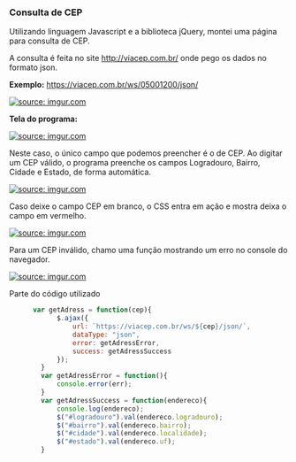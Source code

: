 ### Consulta de CEP

Utilizando linguagem Javascript e a biblioteca jQuery, montei uma página para consulta de CEP.

A consulta é feita no site http://viacep.com.br/ onde pego os dados no formato json.

**Exemplo:**
https://viacep.com.br/ws/05001200/json/

<a href="https://imgur.com/Be265v9"><img src="https://i.imgur.com/Be265v9.png" title="source: imgur.com" /></a>

**Tela do programa:**

<a href="https://imgur.com/7HqEkzs"><img src="https://i.imgur.com/7HqEkzs.png" title="source: imgur.com" /></a>

Neste caso, o único campo que podemos preencher é o de CEP. Ao digitar um CEP válido, o programa preenche os campos Logradouro, Bairro, Cidade e Estado, de forma automática.

<a href="https://imgur.com/jerrkOl"><img src="https://i.imgur.com/jerrkOl.png" title="source: imgur.com" /></a>

Caso deixe o campo CEP em branco, o CSS entra em ação e mostra deixa o campo em vermelho.

<a href="https://imgur.com/Fn86bGp"><img src="https://i.imgur.com/Fn86bGp.png" title="source: imgur.com" /></a>

Para um CEP inválido, chamo uma função mostrando um erro no console do navegador.

<a href="https://imgur.com/ZzuRbyd"><img src="https://i.imgur.com/ZzuRbyd.png" title="source: imgur.com" /></a>

Parte do código utilizado
```javascript
      var getAdress = function(cep){
            $.ajax({
                url: `https://viacep.com.br/ws/${cep}/json/`,
                dataType: "json",
                error: getAdressError,
                success: getAdressSuccess
            });
        }
        var getAdressError = function(){
            console.error(err);
        }
        var getAdressSuccess = function(endereco){
            console.log(endereco);
            $("#logradouro").val(endereco.logradouro);
            $("#bairro").val(endereco.bairro);
            $("#cidade").val(endereco.localidade);
            $("#estado").val(endereco.uf);
        }
```

